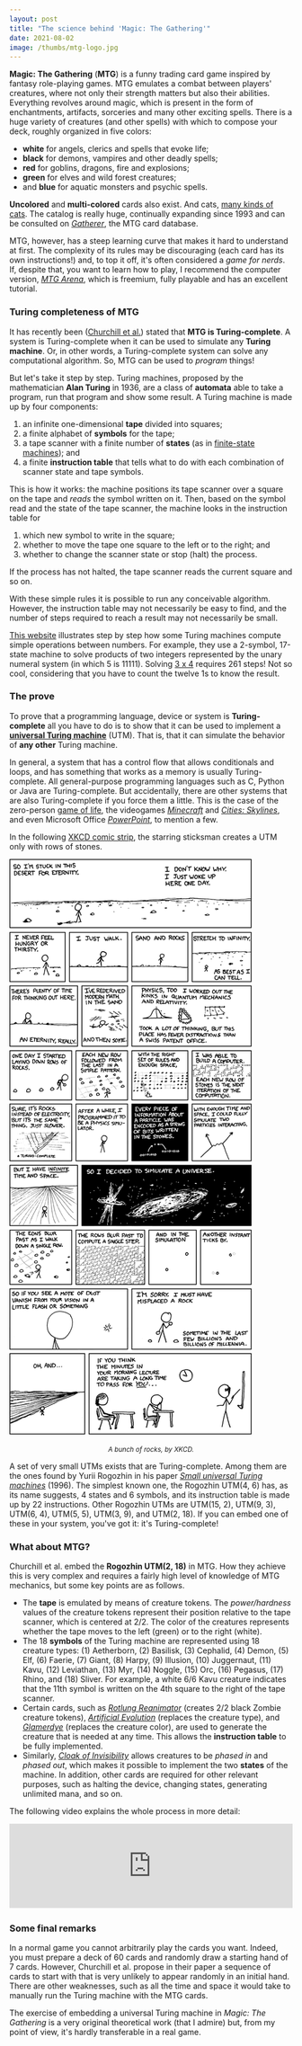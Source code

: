 ```yaml
---
layout: post
title: "The science behind 'Magic: The Gathering'"
date: 2021-08-02
image: /thumbs/mtg-logo.jpg
---
```

**Magic: The Gathering** (**MTG**) is a funny trading card game inspired by fantasy role-playing games. MTG emulates a combat between players' creatures, where not only their strength matters but also their abilities. Everything revolves around magic, which is present in the form of enchantments, artifacts, sorceries and many other exciting spells. There is a huge variety of creatures (and other spells) with which to compose your deck, roughly organized in five colors:

* **white** for angels, clerics and spells that evoke life;
* **black** for demons, vampires and other deadly spells;
* **red** for goblins, dragons, fire and explosions;
* **green** for elves and wild forest creatures;
* and **blue** for aquatic monsters and psychic spells.

**Uncolored** and **multi-colored** cards also exist. And cats, [many kinds of cats](https://hobbylark.com/card-games/best-cat-cards-mtg). The catalog is really huge, continually expanding since 1993 and can be consulted on [*Gatherer*](https://gatherer.wizards.com/Pages/Default.aspx), the MTG card database.

MTG, however, has a steep learning curve that makes it hard to understand at first. The complexity of its rules may be discouraging  (each card has its own instructions!) and, to top it off, it's often considered a *game for nerds*. If, despite that, you want to learn how to play, I recommend the computer version, [*MTG Arena*](https://magic.wizards.com/es/mtgarena), which is freemium, fully playable and has an excellent tutorial.

### Turing completeness of MTG
It has recently been ([Churchill et al.](https://arxiv.org/abs/1904.09828)) stated that **MTG is Turing-complete**. A system is Turing-complete when it can be used to simulate any **Turing machine**. Or, in other words, a Turing-complete system can solve any computational algorithm. So, MTG can be used to *program* things!

But let's take it step by step. Turing machines, proposed by the mathematician **Alan Turing** in 1936, are a class of **automata** able to take a program, run that program and show some result. A Turing machine is made up by four components:

1. an infinite one-dimensional **tape** divided into squares;
2. a finite alphabet of **symbols** for the tape;
3. a tape scanner with a finite number of **states** (as in [finite-state machines](https://en.wikipedia.org/wiki/Finite-state_machine)); and
4. a finite **instruction table** that tells what to do with each combination of scanner state and tape symbols.

This is how it works: the machine positions its tape scanner over a square on the tape and *reads* the symbol written on it. Then, based on the symbol read and the state of the tape scanner, the machine looks in the instruction table for

1. which new symbol to write in the square;
2. whether to move the tape one square to the left or to the right; and
3. whether to change the scanner state or stop (halt) the process.

If the process has not halted, the tape scanner reads the current square and so on.

With these simple rules it is possible to run any conceivable algorithm. However, the instruction table may not necessarily be easy to find, and the number of steps required to reach a result may not necessarily be small.

[This website](https://turingmaschine.klickagent.ch/einband/?&lang=en#__) illustrates step by step how some Turing machines compute simple operations between numbers. For example, they use a 2-symbol, 17-state machine to solve products of two integers represented by the unary numeral system (in which 5 is 11111). Solving [3 x 4](https://turingmaschine.klickagent.ch/einband/?&lang=en#3_*_4) requires 261 steps! Not so cool, considering that you have to count the twelve 1s to know the result.

### The prove
To prove that a programming language, device or system is **Turing-complete** all you have to do is to show that it can be used to implement a [**universal Turing machine**](https://www.i-programmer.info/programming/theory/10068-the-trick-of-the-mind-turing-complete.html?start=1) (UTM). That is, that it can simulate the behavior of **any other** Turing machine.

In general, a system that has a control flow that allows conditionals and loops, and has something that works as a memory is usually Turing-complete. All general-purpose programming languages such as C, Python or Java are Turing-complete. But accidentally, there are other systems that are also Turing-complete if you force them a little. This is the case of the zero-person [game of life](http://rendell-attic.org/gol/tm.htm), the videogames [*Minecraft*](https://www.youtube.com/watch?v=1X21HQphy6I) and [*Cities: Skylines*](https://kotaku.com/cities-skylines-map-becomes-a-poop-powered-calculator-1836398063), and even Microsoft Office  [*PowerPoint*](https://www.andrew.cmu.edu/user/twildenh/PowerPointTM/Paper.pdf), to mention a few.

In the following [XKCD comic strip](https://xkcd.com/505/), the starring sticksman creates a UTM only with rows of stones.

![](/img/a_bunch_of_rocks.png)
*<center><small>A bunch of rocks, by XKCD.</small></center>*

A set of very small UTMs exists that are Turing-complete. Among them are the ones found by Yurii Rogozhin in his paper [*Small universal Turing machines*](https://www.sciencedirect.com/science/article/pii/S0304397596000771) (1996). The simplest known one, the Rogozhin UTM(4, 6) has, as its name suggests, 4 states and 6 symbols, and its instruction table is made up by 22 instructions. Other Rogozhin UTMs are UTM(15, 2), UTM(9, 3), UTM(6, 4), UTM(5, 5), UTM(3, 9), and UTM(2, 18). If you can embed one of these in your system, you've got it: it's Turing-complete!

### What about MTG?

Churchill et al. embed the **Rogozhin UTM(2, 18)** in MTG. How they achieve this is very complex and requires a fairly high level of knowledge of MTG mechanics, but some key points are as follows.

* The **tape** is emulated by means of creature tokens. The *power/hardness* values of the creature tokens represent their position relative to the tape scanner, which is centered at 2/2. The color of the creatures represents whether the tape moves to the left (green) or to the right (white).
* The 18 **symbols** of the Turing machine are represented using 18 creature types: (1) Aetherborn, (2) Basilisk, (3) Cephalid, (4) Demon, (5) Elf, (6) Faerie, (7) Giant, (8) Harpy, (9) Illusion, (10) Juggernaut, (11) Kavu, (12) Leviathan, (13) Myr, (14) Noggle, (15) Orc, (16) Pegasus, (17) Rhino, and (18) Sliver. For example, a white 6/6 Kavu creature indicates that the 11th symbol is written on the 4th square to the right of the tape scanner.
* Certain cards, such as [*Rotlung Reanimator*](https://gatherer.wizards.com/Pages/Card/Details.aspx?multiverseid=170415) (creates 2/2 black Zombie creature tokens), [*Artificial Evolution*](https://gatherer.wizards.com/Pages/Card/Details.aspx?multiverseid=170318) (replaces the creature type), and [*Glamerdye*](https://gatherer.wizards.com/Pages/Card/Details.aspx?multiverseid=180649) (replaces the creature color), are used to generate the creature that is needed at any time. This allows the **instruction table** to be fully implemented.
* Similarly, [*Cloak of Invisibility*](https://gatherer.wizards.com/Pages/Card/Details.aspx?multiverseid=3329) allows creatures to be *phased in* and *phased out*, which makes it possible to implement the two **states** of the machine. In addition, other cards are required for other relevant purposes, such as halting the device, changing states, generating unlimited mana, and so on.

The following video explains the whole process in more detail:

<div class="youtube-video-container">
    <iframe 
        width="100%"
        src="https://www.youtube.com/embed/YzXoFldEux4"
        title="YouTube video player"
        frameborder="0"
        allow="accelerometer; autoplay; clipboard-write; encrypted-media; gyroscope; picture-in-picture"
        allowfullscreen
    ></iframe>
</div>

### Some final remarks
In a normal game you cannot arbitrarily play the cards you want. Indeed, you must prepare a deck of 60 cards and randomly draw a starting hand of 7 cards. However, Churchill et al. propose in their paper a sequence of cards to start with that is very unlikely to appear randomly in an initial hand. There are other weaknesses, such as all the time and space it would take to manually run the Turing machine with the MTG cards.

The exercise of embedding a universal Turing machine in _Magic: The Gathering_ is a very original theoretical work (that I admire) but, from my point of view, it's hardly transferable in a real game. 